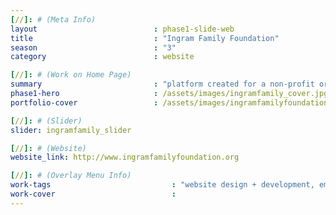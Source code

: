 ```yaml
---
[//]: # (Meta Info)
layout                          : phase1-slide-web
title 					        : "Ingram Family Foundation"
season				            : "3"
category						: website

[//]: # (Work on Home Page)
summary                         : "platform created for a non-profit organization that invests in community activist entities that support people of color"
phase1-hero                     : /assets/images/ingramfamily_cover.jpg
portfolio-cover 				: /assets/images/ingramfamilyfoundation-website-mockup.jpg

[//]: # (Slider)
slider: ingramfamily_slider

[//]: # (Website)
website_link: http://www.ingramfamilyfoundation.org

[//]: # (Overlay Menu Info)
work-tags 							: "website design + development, email design + development"
work-cover							:
---
```

